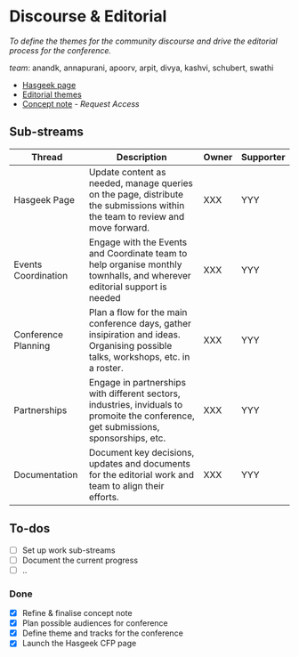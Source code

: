 
# Discourse & Editorial

*To define the themes for the community discourse and drive the editorial process for the conference.* 

_team_: anandk, annapurani, apoorv, arpit, divya, kashvi, schubert, swathi

- [Hasgeek page](https://hasgeek.com/Vizchitra/2025)
- [Editorial themes](editorial.md)
- [Concept note](https://docs.google.com/document/d/1WiGoeug9QzqTIL2qdVAjhLVU3fieeUVTZ3VB-h_q3Go/edit?usp=sharing) - _Request Access_

## Sub-streams

| Thread | Description | Owner | Supporter |
| -------- | ------- | ------- | ------- |
| Hasgeek Page | Update content as needed, manage queries on the page, distribute the submissions within the team to review and move forward. | XXX | YYY |
| Events Coordination | Engage with the Events and Coordinate team to help organise monthly townhalls, and wherever editorial support is needed | XXX | YYY |
| Conference Planning | Plan a flow for the main conference days, gather insipiration and ideas. Organising possible talks, workshops, etc. in a roster. | XXX | YYY |
| Partnerships | Engage in partnerships with different sectors, industries, inviduals to promoite the conference, get submissions, sponsorships, etc. | XXX | YYY |
| Documentation | Document key decisions, updates and documents for the editorial work and team to align their efforts. | XXX | YYY |

## To-dos
- [ ] Set up work sub-streams
- [ ] Document the current progress
- [ ] ..

### Done
- [x] Refine & finalise concept note
- [x] Plan possible audiences for conference
- [x] Define theme and tracks for the conference
- [x] Launch the Hasgeek CFP page
